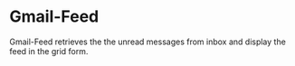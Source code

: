Gmail-Feed
==========

Gmail-Feed retrieves the the unread messages from inbox and display the feed in the grid form.
